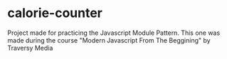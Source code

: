 # calorie-counter
Project made for practicing the Javascript Module Pattern. This one was made during the course "Modern Javascript From The Beggining" by Traversy Media
